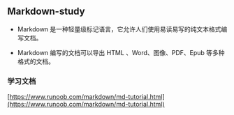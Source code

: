 ## Markdown-study

- Markdown 是一种轻量级标记语言，它允许人们使用易读易写的纯文本格式编写文档。

- Markdown 编写的文档可以导出 HTML 、Word、图像、PDF、Epub 等多种格式的文档。

### 学习文档

[https://www.runoob.com/markdown/md-tutorial.html](https://www.runoob.com/markdown/md-tutorial.html)
